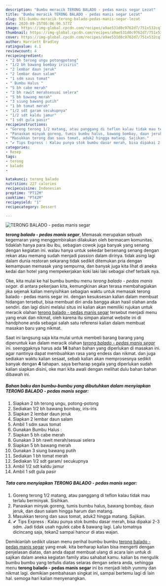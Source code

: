 ```yaml
---
description: "Bumbu meracik TERONG BALADO - pedas manis segar Lezat"
title: "Bumbu meracik TERONG BALADO - pedas manis segar Lezat"
slug: 931-bumbu-meracik-terong-balado-pedas-manis-segar-lezat
date: 2020-09-25T05:06:06.577Z
image: https://img-global.cpcdn.com/recipes/a9ae531d0c9762d7/751x532cq70/terong-balado-pedas-manis-segar-foto-resep-utama.jpg
thumbnail: https://img-global.cpcdn.com/recipes/a9ae531d0c9762d7/751x532cq70/terong-balado-pedas-manis-segar-foto-resep-utama.jpg
cover: https://img-global.cpcdn.com/recipes/a9ae531d0c9762d7/751x532cq70/terong-balado-pedas-manis-segar-foto-resep-utama.jpg
author: Harriett Bradley
ratingvalue: 4.1
reviewcount: 4
recipeingredient:
- "2 bh terong ungu potongpotong"
- "1/2 bh bawang bombay irisiris"
- "2 lembar daun jeruk"
- "2 lembar daun salam"
- "1 sdm saus tomat"
- " Bumbu Halus "
- "5 bh cabe merah"
- "3 bh rawit merahsesuai selera"
- "5 bh bawang merah"
- "3 siung bawang putih"
- "1 bh tomat merah"
- "1/2 sdt garam secukupnya"
- "1/2 sdt kaldu jamur"
- "1 sdt gula pasir"
recipeinstructions:
- "Goreng terong 1/2 matang, atau panggang di teflon kalau tidak mau terlalu berminyak. Sisihkan."
- "Panaskan minyak goreng, tumis bumbu halus, bawang bombay, daun jeruk, dan daun salam hingga harum dan matang."
- "Masukkan terong dan saus tomat, aduk2 hingga matang. Sajikan."
- "✔ Tips Express : Kalau punya stok bumbu dasar merah, bisa dipakai 2-3 sdm. Jadi tidak usah ngulek cabe &amp; bawang lagi. Lalu tomatnya dicincang saja, tekan2 sampai hancur di atas wajan."
categories:
- Resep
tags:
- terong
- balado
- 

katakunci: terong balado  
nutrition: 227 calories
recipecuisine: Indonesian
preptime: "PT12M"
cooktime: "PT42M"
recipeyield: "1"
recipecategory: Dessert

---
```



![TERONG BALADO - pedas manis segar](https://img-global.cpcdn.com/recipes/a9ae531d0c9762d7/751x532cq70/terong-balado-pedas-manis-segar-foto-resep-utama.jpg)

<b><i>terong balado - pedas manis segar</i></b>, Memasak merupakan sebuah kegemaran yang menggembirakan dilakukan oleh bermacam komunitas. tidaklah hanya para ibu ibu, sebagian cowok juga banyak yang senang dengan kegiatan ini. walau hanya untuk sekedar bersenang senang dengan rekan atau memang sudah menjadi passion dalam dirinya. tidak asing lagi dalam dunia restoran sekarang tidak sedikit ditemukan pria dengan kemampuan memasak yang sempurna, dan banyak juga kita lihat di aneka kedai dan hotel yang mempekerjakan koki laki laki sebagai chef terbaik nya.

Oke, kita mulai ke hal bumbu bumbu menu <i>terong balado - pedas manis segar</i>. di antara pekerjaan kita, kemungkinan akan terasa membahagiakan jika sejenak kalian menyisihkan sebagian waktu untuk memasak terong balado - pedas manis segar ini. dengan kesuksesan kalian dalam membuat hidangan tersebut, bisa membuat diri anda bangga akan hasil olahan anda sendiri. dan lagi disini melalui situs ini kalian akan memiliki rujukan untuk meracik olahan <u>terong balado - pedas manis segar</u> tersebut menjadi menu yang enak dan nikmat, oleh karena itu simpan alamat website ini di handphone anda sebagai salah satu referensi kalian dalam membuat masakan baru yang nikmat.




Saat ini langsung saja kita mulai untuk membeli barang barang yang diperuntuk kan dalam meracik olahan <u><i>terong balado - pedas manis segar</i></u> ini. seenggaknya harus ada <b>14</b> bahan bahan yang diperlukan di masakan ini. agar nantinya dapat membuahkan rasa yang endess dan nikmat. dan juga sediakan waktu kalian sesaat, sebab kalian akan memprosesnya sedikit banyak dengan <b>4</b> tahapan. saya berharap segala yang diperlukan sudah kalian siapkan disini, oke mari kita awali dengan melihat dulu bahan bahan dibawah ini.

<!--inarticleads1-->

##### Bahan baku dan bumbu-bumbu yang dibutuhkan dalam menyiapkan TERONG BALADO - pedas manis segar:

1. Siapkan 2 bh terong ungu, potong-potong
1. Sediakan 1/2 bh bawang bombay, iris-iris
1. Siapkan 2 lembar daun jeruk
1. Siapkan 2 lembar daun salam
1. Ambil 1 sdm saus tomat
1. Gunakan  Bumbu Halus :
1. Siapkan 5 bh cabe merah
1. Gunakan 3 bh rawit merah/sesuai selera
1. Siapkan 5 bh bawang merah
1. Gunakan 3 siung bawang putih
1. Sediakan 1 bh tomat merah
1. Sediakan 1/2 sdt garam/ secukupnya
1. Ambil 1/2 sdt kaldu jamur
1. Ambil 1 sdt gula pasir




<!--inarticleads2-->

##### Tata cara menyiapkan TERONG BALADO - pedas manis segar:

1. Goreng terong 1/2 matang, atau panggang di teflon kalau tidak mau terlalu berminyak. Sisihkan.
1. Panaskan minyak goreng, tumis bumbu halus, bawang bombay, daun jeruk, dan daun salam hingga harum dan matang.
1. Masukkan terong dan saus tomat, aduk2 hingga matang. Sajikan.
1. ✔ Tips Express : Kalau punya stok bumbu dasar merah, bisa dipakai 2-3 sdm. Jadi tidak usah ngulek cabe &amp; bawang lagi. Lalu tomatnya dicincang saja, tekan2 sampai hancur di atas wajan.




Demikianlah sedikit ulasan menu perihal bumbu bumbu <u>terong balado - pedas manis segar</u> yang enak. kita berharap kalian bisa mengerti dengan penjelasan diatas, dan anda dapat membuat ulang di acara lain untuk di sajikan dalam aneka kegiatan family atau sahabat kamu. kalian bs mengulik bumbu bumbu yang tertulis diatas selaras dengan selera anda, sehingga menu <b>terong balado - pedas manis segar</b> ini bs menjadi lebih yummy dan nikmat lagi. demikian pembahasan singkat ini, sampai bertemu lagi di lain hal. semoga hari kalian menyenangkan.
